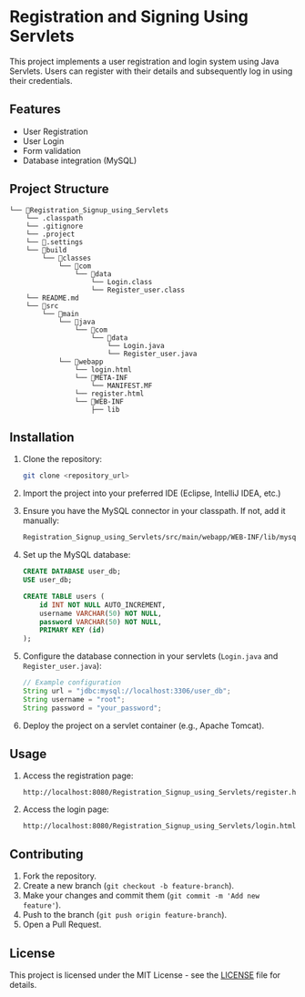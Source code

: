 # Registration and Signing Using Servlets

This project implements a user registration and login system using Java Servlets. Users can register with their details and subsequently log in using their credentials.

## Features

- User Registration
- User Login
- Form validation
- Database integration (MySQL)

## Project Structure
```
└── 📁Registration_Signup_using_Servlets
    └── .classpath
    └── .gitignore
    └── .project
    └── 📁.settings
    └── 📁build
        └── 📁classes
            └── 📁com
                └── 📁data
                    └── Login.class
                    └── Register_user.class
    └── README.md
    └── 📁src
        └── 📁main
            └── 📁java
                └── 📁com
                    └── 📁data
                        └── Login.java
                        └── Register_user.java
            └── 📁webapp
                └── login.html
                └── 📁META-INF
                    └── MANIFEST.MF
                └── register.html
                └── 📁WEB-INF
                    ├── lib
```


## Installation

1. Clone the repository:
    ```sh
    git clone <repository_url>
    ```

2. Import the project into your preferred IDE (Eclipse, IntelliJ IDEA, etc.)

3. Ensure you have the MySQL connector in your classpath. If not, add it manually:
    ```sh
    Registration_Signup_using_Servlets/src/main/webapp/WEB-INF/lib/mysql-connector-java-8.0.28.jar
    ```

4. Set up the MySQL database:
    ```sql
    CREATE DATABASE user_db;
    USE user_db;

    CREATE TABLE users (
        id INT NOT NULL AUTO_INCREMENT,
        username VARCHAR(50) NOT NULL,
        password VARCHAR(50) NOT NULL,
        PRIMARY KEY (id)
    );
    ```

5. Configure the database connection in your servlets (`Login.java` and `Register_user.java`):
    ```java
    // Example configuration
    String url = "jdbc:mysql://localhost:3306/user_db";
    String username = "root";
    String password = "your_password";
    ```

6. Deploy the project on a servlet container (e.g., Apache Tomcat).

## Usage

1. Access the registration page:
    ```
    http://localhost:8080/Registration_Signup_using_Servlets/register.html
    ```

2. Access the login page:
    ```
    http://localhost:8080/Registration_Signup_using_Servlets/login.html
    ```

## Contributing

1. Fork the repository.
2. Create a new branch (`git checkout -b feature-branch`).
3. Make your changes and commit them (`git commit -m 'Add new feature'`).
4. Push to the branch (`git push origin feature-branch`).
5. Open a Pull Request.

## License

This project is licensed under the MIT License - see the [LICENSE](LICENSE) file for details.

